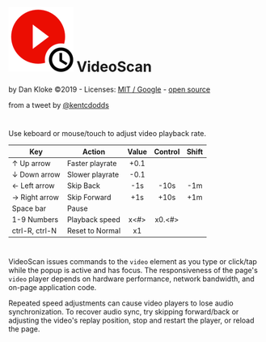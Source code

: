 # ![alt text](images/videoscan128.png "VideoScan") VideoScan

by Dan Kloke &copy;2019 - Licenses: <a href="https://github.com/muaz-khan/Chrome-Extensions/blob/master/LICENSE" target="_blank" rel="nofollow">MIT / Google</a> - <a href="https://github.com/dkloke/VideoScan/settings" target="_blank" rel="nofollow">open source</a>

from a tweet by [@kentcdodds](https://twitter.com/kentcdodds/status/1069637300458586115)
#
Use keboard or mouse/touch to adjust video playback rate.

Key|Action|Value|Control|Shift
---|---|:-:|:-:|:-:|
&uarr; Up arrow|Faster playrate|+0.1||
&darr; Down arrow|Slower playrate|-0.1||
&larr; Left arrow|Skip Back|-1s|-10s|-1m
&rarr; Right arrow|Skip Forward|+1s|+10s|+1m
Space bar|Pause|
1-9 Numbers|Playback speed|x&lt;#&gt;|x0.&lt;#&gt;
ctrl-R, ctrl-N|Reset to Normal|x1
#
VideoScan issues commands to the `video` element as you type or click/tap while the popup is active and has focus. The responsiveness of the page's `video` player depends on hardware performance, network bandwidth, and on-page application code.

Repeated speed adjustments can cause video players to lose audio synchronization. To recover audio sync, try skipping forward/back or adjusting the video's replay position, stop and restart the player, or reload the page.
